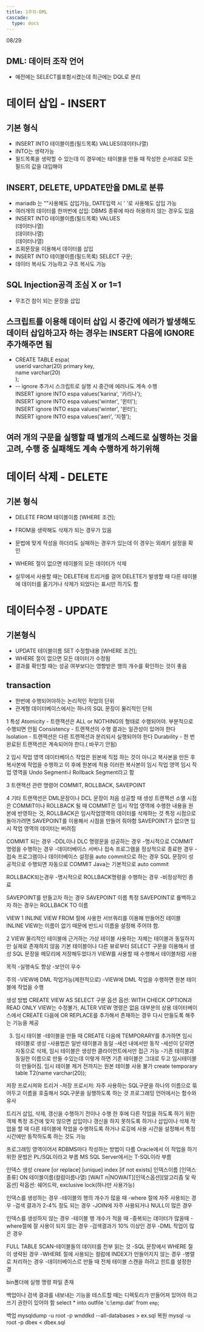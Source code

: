 ```yaml
---
title: 1주차-DML
cascade:
  type: docs
---
```


08/29
## DML: 데이터 조작 언어
* 예전에는 SELECT를포함시켰는데 최근에는 DQL로 분리

# 데이터 삽입 - INSERT
## 기본 형식
* INSERT INTO 테이블이름(필드목록) VALUES(데이터나열)
* INTO는 생략가능
* 필드목록을 생략할 수 있는데 이 경우에는 테이블을 만들 때 작성한 순서대로 모든 필드의 값을 대입해야

## INSERT, DELETE, UPDATE만을 DML로 분류
* mariadb 는 ""사용해도 삽입가능, DATE입력 시 ' '로 사용해도 삽입 가능
* 여러개의 데이터를 한꺼번에 삽입: DBMS 종류에 따라 허용하지 않는 경우도 있음
* INSERT INTO 테이블이름(필드목록) VALUES <br>
(데이터나열) <br>
(데이터나열) <br>
(데이터나열) <br>
* 조회문장을 이용해서 데이터를 삽입
* INSERT INTO 테이블이름(필드목록) SELECT 구문;
* 데이터 복사도 가능하고 구조 복사도 가능

## SQL Injection공격 조심 X or 1=1
* 무조건 참이 되는 문장을 삽입
## 스크립트를 이용해 데이터 삽입 시 중간에 에러가 발생해도 데이터 삽입하고자 하는 경우는 INSERT 다음에 IGNORE 추가해주면 됨
* CREATE TABLE espa( <br>
userid varchar(20) primary key, <br>
name varchar(20) <br>
);
* -- ignore 추가시 스크립트로 실행 시 중간에 에러나도 계속 수행 <br>
INSERT ignore INTO espa values('karina', '카리나'); <br>
INSERT ignore INTO espa values('winter', '윈터'); <br>
INSERT ignore INTO espa values('winter', '윈터'); <br>
INSERT ignore INTO espa values('aeri', '지젤'); <br>
## 여러 개의 구문을 실행할 때 별개의 스레드로 실행하는 것을 고려, 수행 중 실패해도 계속 수행하게 하기위해

# 데이터 삭제 - DELETE
## 기본 형식
* DELETE FROM 테이블이름 [WHERE 조건];

* FROM을 생략해도 삭제가 되는 경우가 있음
* 문법에 맞게 작성을 하더라도 실패하는 경우가 있는데 이 경우는 외래키 설정을 확인
* WHERE 절이 없으면 테이블의 모든 데이터가 삭제
* 실무에서 사용할 때는 DELETE에 트리거를 걸어 DELETE가 발생할 때 다른 테이블에 데이터를 옮기거나 삭제가 되었다는 표시만 하기도 함

# 데이터수정 - UPDATE
## 기본형식
* UPDATE 테이블이름 SET 수정할내용 [WHERE 조건];
* WHERE 절이 없으면 모든 데이터가 수정됨
* 결과를 확인할 때는 성공 여부보다는 영향받은 행의 개수를 확인하는 것이 좋음

## transaction
* 한번에 수행되어야하는 논리적인 작업의 단위
* 관계형 데이터베이스에서는 하나의 SQL 문장이 물리적인 단위

1 특성
Atomicity - 트랜잭션은 ALL or NOTHING의 형태로 수행되어야. 부분적으로 수행되면 안됨
Consistency - 트랜잭션의 수행 결과는 일관성이 있어야 한다
Isolation - 트랜잭션은 다른 트랜잭션과 분리되서 실행되어야 한다
Durability - 한 번 완료된 트랜잭션은 계속되어야 한다.( 바꾸기 안됨)

2 임시 작업 영역
데이터베이스 작업은 원본에 직접 하는 것이 아니고 복사본을 만든 후 복사본에 작업을 수행하고 이 후에 원본에 적용
이러한 복사본이 임시 작업 영역
임시 작업 영역을 Undo Segment나 Rollback Segment라고 함

3 트랜잭션 관련 명령어
COMMIT, ROLLBACK, SAVEPOINT

4 기타
트랜잭션은 DML문장이나 DCL 문장이 처음 성공할 때 생성
트랜잭션 소멸 시점은 COMMIT이나 ROLLBACK 될 때
COMMIT은 임시 작업 영역에 수행한 내용을 원본에 반영하는 것, ROLLBACK은 임시작업영역의 데이터를 삭제하는 것
특정 시점으로 돌아가려면 SAVEPOINT를 이용해서 시점을 만들어 줘야함
SAVEPOINT가 없으면 임시 작업 영역의 데이터는 버려짐

COMMIT 되는 경우
-DDL이나 DLC 명령문을 성공하는 경우
-명시적으로 COMMIT명령을 수행하는 경우
-데이터베이스 서버나 접속 프로그램을 정상적으로 종료한 경우
-접속 프로그램이나 데이터베이스 설정을 auto commit으로 하는 경우 SQL 문장이 성공적으로 수행되면 자동으로 COMMIT
Java는 기본적으로 auto commit

ROLLBACK되는경우
-명시적으로 ROLLBACK명령을 수행하는 경우
-비정상적인 종료

SAVEPOINT를 만들고자 하는 경우 SAVEPOINT 이름
특정 SAVEPOINT로 롤백하고자 하는 경우는 ROLLBACK TO 이름

VIEW
1 INLINE VIEW
FROM 절에 사용한 서브쿼리를 이용해 만들어진 테이블
INLINE VIEW는 이름이 없기 때문에 반드시 이름을 설정해 주어야 함.

2 VIEW
물리적인 테이블에 근거하는 가상 테이블
사용하는 자체는 테이블과 동일하지만 실제로 존재하지 않음
기본 테이블이나 다른 뷰로부터 SELECT 구문을 이용해서 생성
SQL 문장을 메모리에 저장해두었다가 VIEW를 사용할 때 수행해서 테이블처럼 사용

목적
-실행속도 향상
-보안이 우수

주의
-VIEW에 DML 작업가능(제한적으로)
-VIEW에 DML 작업을 수행하면 원본 테이블에 작업을 수행

생성 방법
CREATE VIEW AS SELECT 구문 옵션
옵션: WITH CHECK OPTION과 READ ONLY
VIEW는 수정불가, ALTER VIEW 명령은 없음
대부분의 상용 데이터베이스에서 CREATE 다음에 OR REPLACE를 추가해서 존재하는 경우 다시 만들도록 해주는 기능을 제공

3. 임시 테이블
-테이블을 만들 때 CREATE 다음에 TEMPORARY를 추가하면 임시 테이블로 생성
-사용법은 일반 테이블과 동일
-세션 내에서만 동작
-세션이 닫히면 자동으로 삭제, 임시 테이블은 생성한 클라이언트에서만 접근 가능
-기존 테이블과 동일한 이름으로 만들 수있는데 이렇게 하면 기존 테이블은 그대로 두고 임시테이블이 만들어짐. 임시 테이블 제거 전까지는 원본 테이블 사용 불가
create temporary table T2(name varchar(20));

 저장 프로시져와 트리거
-저장 프로시저: 자주 사용하는 SQL구문을 하나의 이름으로 묶어두고 이름을 호출해서 SQL구문을 실행하도록 하는 것
프로그래밍 언어에서는 함수와 유사

트리거 삽입, 삭제, 갱신을 수행하기 전이나 수행 한 후에 다른 작업을 하도록 하기 위한 객체
특정 조건에 맞지 않으면 삽입이나 갱신을 하지 못하도록 하거나 삽입이나 삭제 작업을 할 때 다른 테이블에 작업을 수행하도록 하거나 로깅에 사용
시간을 설정해서 특정 시간에만 동작하도록 하는 것도 가능

프로그래밍 영역이어서 RDBMS마다 작성하는 방법이 다름
Oracle에서 이 작업을 하기 위한 문법은 PL/SQL이라고 부름
MS SQL Server에서는 T-SQL이라 부름

인덱스 생성
creare [or replace] [unique] index [if not exists] 인덱스이름 [인덱스종류]
ON 테이블이름(컬럼이름나열) 
[WAIT n|NOWAIT][인덱스옵션][알고리즘 및 락 옵션]
락옵션: 쉐어드락, exclusive lock(하나만 사용가능)

인덱스를 생성하는 경우
-테이블의 행의 개수가 많을 때
-where 절에 자주 사용되는 경우
-검색 결과가 2-4% 정도 되는 경우
-JOIN에 자주 사용되거나 NULL이 많은 경우

인덱스를 생성하지 않는 경우
-테이블 행 개수가 적을 때
-중복되는 데이터가 많을때
-where절에 잘 사용이 되지 않는 경우
-검색결과가 10% 이상인 경우
-DML 작업이 많은 경우

FULL TABLE SCAN-테이블들의 데이터를 전부 읽는 것
-SQL 문장에서 WHERE 절이 생략된 경우
-WHERE 절에 사용되는 컬럼에 INDEX가 만들어지지 않는 경우
-병렬로 처리하는 경우
-데이터베이스르 만들 때 전체 테이블 스캔을 하려고 힌트를 설정한 경

bin폴더에 실행 명령 파일 존재

백업이나 검색 결과를 내보내는 기능을 테스트할 때는 디렉토리가 만들어져 있어야 하고 쓰기 권한이 있어야 함
select * into outfile 'c:\\emp.dat' from `emp`;

백업
mysqldump -u root -p wnddkd --all-databases > ex.sql
복원
mysql -u root -p dbex < dbex.sql
